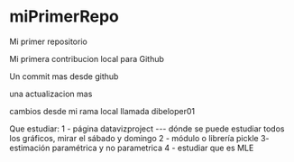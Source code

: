 # miPrimerRepo

Mi primer repositorio

Mi primera contribucion local para Github

Un commit mas desde github

una actualizacion mas

cambios desde mi rama local llamada dibeloper01

Que estudiar:
1 - página datavizproject --- dónde se puede estudiar todos los gráficos, mirar el sábado y domingo
2 - módulo o librería pickle
3- estimación paramétrica y no parametrica
4 - estudiar que es MLE